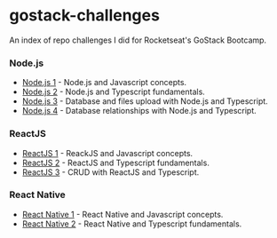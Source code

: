# gostack-challenges
An index of repo challenges I did for Rocketseat's GoStack Bootcamp.


### Node.js
* [Node.js 1](https://github.com/felipemmendes/gostack-desafio2) - Node.js and Javascript concepts.
* [Node.js 2](https://github.com/felipemmendes/gostack-desafio5) - Node.js and Typescript fundamentals.
* [Node.js 3](https://github.com/felipemmendes/gostack-desafio6) - Database and files upload with Node.js and Typescript.
* [Node.js 4](https://github.com/felipemmendes/gostack-desafio9) - Database relationships with Node.js and Typescript.

### ReactJS
* [ReactJS 1](https://github.com/felipemmendes/gostack-desafio3) - ReackJS and Javascript concepts.
* [ReactJS 2](https://github.com/felipemmendes/gostack-desafio7) - ReactJS and Typescript fundamentals.
* [ReactJS 3](https://github.com/felipemmendes/gostack-desafio10) - CRUD with ReactJS and Typescript.

### React Native
* [React Native 1](https://github.com/felipemmendes/gostack-desafio4) - React Native and Javascript concepts.
* [React Native 2](https://github.com/felipemmendes/gostack-desafio8) - React Native and Typescript fundamentals.
